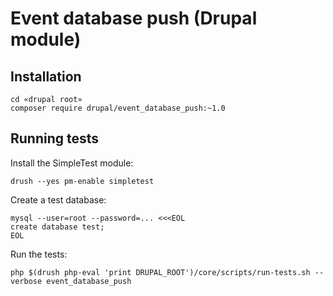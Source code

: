 # Event database push (Drupal module)

## Installation ##

```
cd «drupal root»
composer require drupal/event_database_push:~1.0
```

## Running tests


Install the SimpleTest module:

```
drush --yes pm-enable simpletest
```

Create a test database:

```
mysql --user=root --password=... <<<EOL
create database test;
EOL
```

Run the tests:

```
php $(drush php-eval 'print DRUPAL_ROOT')/core/scripts/run-tests.sh --verbose event_database_push
```
